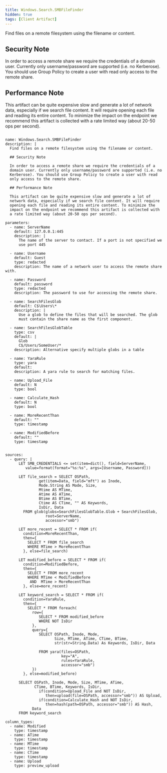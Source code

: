 ```yaml
---
title: Windows.Search.SMBFileFinder
hidden: true
tags: [Client Artifact]
---
```


Find files on a remote filesystem using the filename or content.

## Security Note

In order to access a remote share we require the credentials of a
domain user. Currently only username/password are supported (i.e. no
Kerberose). You should use Group Policy to create a user with read
only access to the remote share.

## Performance Note

This artifact can be quite expensive slow and generate a lot of
network data, especially if we search file content. It will require
opening each file and reading its entire content. To minimize the
impact on the endpoint we recommend this artifact is collected with
a rate limited way (about 20-50 ops per second).


<pre><code class="language-yaml">
name: Windows.Search.SMBFileFinder
description: |
  Find files on a remote filesystem using the filename or content.

  ## Security Note

  In order to access a remote share we require the credentials of a
  domain user. Currently only username/password are supported (i.e. no
  Kerberose). You should use Group Policy to create a user with read
  only access to the remote share.

  ## Performance Note

  This artifact can be quite expensive slow and generate a lot of
  network data, especially if we search file content. It will require
  opening each file and reading its entire content. To minimize the
  impact on the endpoint we recommend this artifact is collected with
  a rate limited way (about 20-50 ops per second).

parameters:
  - name: ServerName
    default: 127.0.0.1:445
    description: |
      The name of the server to contact. If a port is not specified we
      use port 445

  - name: Username
    default: Guest
    type: redacted
    description: The name of a network user to access the remote share with.

  - name: Password
    default: password
    type: redacted
    description: The password to use for accessing the remote share.

  - name: SearchFilesGlob
    default: C$\Users\*
    description: |
      Use a glob to define the files that will be searched. The glob
      must contain the share name as the first component.

  - name: SearchFilesGlobTable
    type: csv
    default: |
      Glob
      C$/Users/SomeUser/*
    description: Alternative specify multiple globs in a table

  - name: YaraRule
    type: yara
    default:
    description: A yara rule to search for matching files.

  - name: Upload_File
    default: N
    type: bool

  - name: Calculate_Hash
    default: N
    type: bool

  - name: MoreRecentThan
    default: ""
    type: timestamp

  - name: ModifiedBefore
    default: ""
    type: timestamp


sources:
  - query: |
      LET SMB_CREDENTIALS <= set(item=dict(), field=ServerName,
         value=format(format="%s:%s", args=[Username, Password]))

      LET file_search = SELECT OSPath,
               get(item=Data, field="mft") as Inode,
               Mode.String AS Mode, Size,
               Mtime AS MTime,
               Atime AS ATime,
               Btime AS BTime,
               Ctime AS CTime, "" AS Keywords,
               IsDir, Data
        FROM glob(globs=SearchFilesGlobTable.Glob + SearchFilesGlob,
                  root=ServerName,
                  accessor="smb")

      LET more_recent = SELECT * FROM if(
        condition=MoreRecentThan,
        then={
          SELECT * FROM file_search
          WHERE MTime > MoreRecentThan
        }, else=file_search)

      LET modified_before = SELECT * FROM if(
        condition=ModifiedBefore,
        then={
          SELECT * FROM more_recent
          WHERE MTime < ModifiedBefore
           AND  MTime > MoreRecentThan
        }, else=more_recent)

      LET keyword_search = SELECT * FROM if(
        condition=YaraRule,
        then={
          SELECT * FROM foreach(
            row={
               SELECT * FROM modified_before
               WHERE NOT IsDir
            },
            query={
               SELECT OSPath, Inode, Mode,
                      Size, MTime, ATime, CTime, BTime,
                      str(str=String.Data) As Keywords, IsDir, Data

               FROM yara(files=OSPath,
                         key="A",
                         rules=YaraRule,
                         accessor="smb")
            })
        }, else=modified_before)

      SELECT OSPath, Inode, Mode, Size, MTime, ATime,
             CTime, BTime, Keywords, IsDir,
               if(condition=Upload_File and NOT IsDir,
                  then=upload(file=OSPath, accessor="smb")) AS Upload,
               if(condition=Calculate_Hash and NOT IsDir,
                  then=hash(path=OSPath, accessor="smb")) AS Hash,
            Data
      FROM keyword_search

column_types:
  - name: Modified
    type: timestamp
  - name: ATime
    type: timestamp
  - name: MTime
    type: timestamp
  - name: CTime
    type: timestamp
  - name: Upload
    type: preview_upload

</code></pre>


